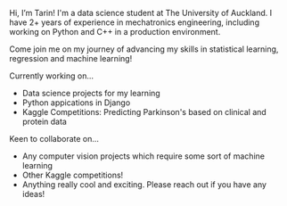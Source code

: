 Hi, I’m Tarin! I'm a data science student at The University of Auckland. I have 2+ years of experience in mechatronics engineering, including working on Python and C++ in a production environment.

Come join me on my journey of advancing my skills in statistical learning, regression and machine learning!

Currently working on... 
- Data science projects for my learning
- Python appications in Django
- Kaggle Competitions: Predicting Parkinson's based on clinical and protein data

Keen to collaborate on...
- Any computer vision projects which require some sort of machine learning
- Other Kaggle competitions!
- Anything really cool and exciting. Please reach out if you have any ideas!
